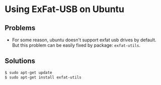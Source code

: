 # Using ExFat-USB on Ubuntu

## Problems

* For some reason, ubuntu doesn't support exfat usb drives by default. But this problem can be easily fixed by package: ```exfat-utils```.

## Solutions

```bash
$ sudo apt-get update
$ sudo apt-get install exfat-utils
```
